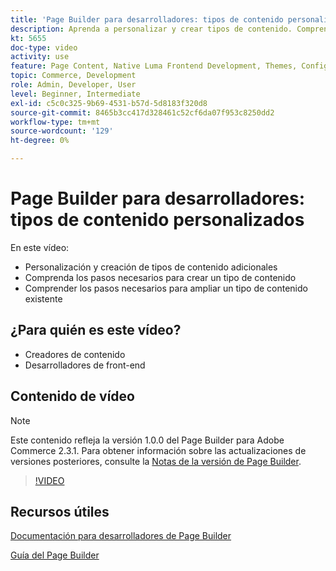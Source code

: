 ```yaml
---
title: 'Page Builder para desarrolladores: tipos de contenido personalizados'
description: Aprenda a personalizar y crear tipos de contenido. Comprenda los pasos necesarios para crear un ​ de tipo de contenido. Comprenda los pasos necesarios para ampliar un tipo de contenido existente.
kt: 5655
doc-type: video
activity: use
feature: Page Content, Native Luma Frontend Development, Themes, Configuration
topic: Commerce, Development
role: Admin, Developer, User
level: Beginner, Intermediate
exl-id: c5c0c325-9b69-4531-b57d-5d8183f320d8
source-git-commit: 8465b3cc417d328461c52cf6da07f953c8250dd2
workflow-type: tm+mt
source-wordcount: '129'
ht-degree: 0%

---
```


# Page Builder para desarrolladores: tipos de contenido personalizados

En este vídeo:

- Personalización y creación de tipos de contenido adicionales
- Comprenda los pasos necesarios para crear un tipo de contenido&#x200B;
- Comprender los pasos necesarios para ampliar un tipo de contenido existente

## ¿Para quién es este vídeo?

- Creadores de contenido
- Desarrolladores de front-end

## Contenido de vídeo

>[!NOTE]
>
>Este contenido refleja la versión 1.0.0 del Page Builder para Adobe Commerce 2.3.1. Para obtener información sobre las actualizaciones de versiones posteriores, consulte la [Notas de la versión de Page Builder](https://experienceleague.adobe.com/docs/commerce-admin/page-builder/release-notes.html).

>[!VIDEO](https://video.tv.adobe.com/v/35714?quality=12&learn=on)

## Recursos útiles

[Documentación para desarrolladores de Page Builder](https://developer.adobe.com/commerce/frontend-core/page-builder/)

[Guía del Page Builder](https://experienceleague.adobe.com/docs/commerce-admin/page-builder/introduction.html)
